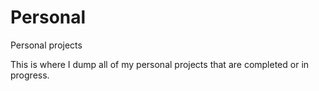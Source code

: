 # Personal
Personal projects


This is where I dump all of my personal projects that are completed or in progress.
